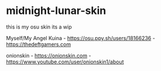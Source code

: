 # midnight-lunar-skin
this is my osu skin its a wip

Myself/My Angel Kuina - https://osu.ppy.sh/users/18166236 - https://thedeftgamers.com


onionskin - https://onionskin.com - https://www.youtube.com/user/onionskin1/about
